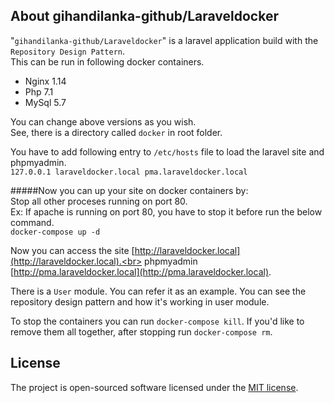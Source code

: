 ## About gihandilanka-github/Laraveldocker

"`gihandilanka-github/Laraveldocker`"  is a laravel application build with the `Repository Design Pattern`.<br>
This can be run in following docker containers.
- Nginx 1.14
- Php 7.1
- MySql 5.7

You can change above versions as you wish.<br>
See, there is a directory called `docker` in root folder.<br>

You have to add following entry to `/etc/hosts` file to load the laravel site and phpmyadmin. <br>
`127.0.0.1 laraveldocker.local pma.laraveldocker.local`<br>

#####Now you can up your site on docker containers by:<br>
Stop all other proceses running on port 80.<br>
Ex: If apache is running on port 80, you have to stop it before run the below command.<br>
`docker-compose up -d`<br>

Now you can access the site [http://laraveldocker.local](http://laraveldocker.local).<br>
phpmyadmin [http://pma.laraveldocker.local](http://pma.laraveldocker.local).

There is a `User` module. You can refer it as an example. You can see the repository design pattern and how it's working in user module.

To stop the containers you can run `docker-compose kill`. If you'd like to remove them all together, after stopping run `docker-compose rm`.



## License

The project is open-sourced software licensed under the [MIT license](https://opensource.org/licenses/MIT).

